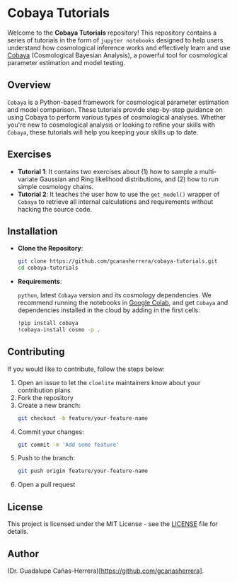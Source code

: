 # Cobaya Tutorials

Welcome to the **Cobaya Tutorials** repository! This repository contains a series of tutorials in the form of `jupyter notebooks` designed to help users understand how cosmological inference works and effectively learn and use [Cobaya](https://pypi.org/project/cobaya/) (Cosmological Bayesian Analysis), a powerful tool for cosmological parameter estimation and model testing.

## Overview

`Cobaya` is a Python-based framework for cosmological parameter estimation and model comparison. These tutorials provide step-by-step guidance on using Cobaya to perform various types of cosmological analyses. Whether you're new to cosmological analysis or looking to refine your skills with `Cobaya`, these tutorials will help you keeping your skills up to date.

## Exercises

- **Tutorial 1**: It contains two exercises about (1) how to sample a multi-variate Gaussian and Ring likelihood distributions, and (2) how to run simple cosmology chains.
- **Tutorial 2**: It teaches the user how to use the `get_model()` wrapper of `Cobaya` to retrieve all internal calculations and requirements without hacking the source code.

## Installation

- **Clone the Repository**:
  
   ```bash
   git clone https://github.com/gcanasherrera/cobaya-tutorials.git
   cd cobaya-tutorials
   ```


- **Requirements**:
  
  `python`, latest `Cobaya` version and its cosmology dependencies.
  We recommend running the notebooks in [Google Colab](http://colab.research.google.com), and get `Cobaya` and dependencies installed in the cloud by adding in the first cells:
   ```bash
   !pip install cobaya
   !cobaya-install cosmo -p .
   ```

## Contributing
If you would like to contribute, follow the steps below:

1. Open an issue to let the `cloelite` maintainers know about your contribution plans
2. Fork the repository
3. Create a new branch:
   ```sh
   git checkout -b feature/your-feature-name
   ```
4. Commit your changes:
   ```sh
   git commit -m 'Add some feature'
   ```
5. Push to the branch:
   ```sh
   git push origin feature/your-feature-name
   ```
6. Open a pull request

## License
This project is licensed under the MIT License - see the [LICENSE](LICENSE) file for details.

## Author
(Dr. Guadalupe Cañas-Herrera)[https://github.com/gcanasherrera].
